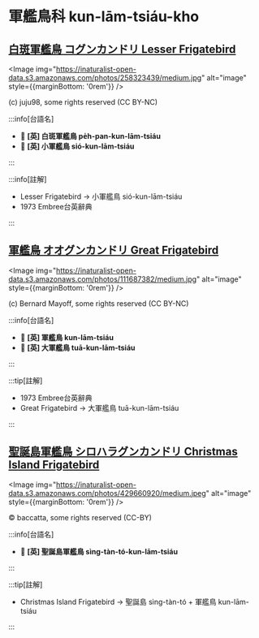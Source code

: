 # 軍艦鳥科 kun-lām-tsiáu-kho

## [白斑軍艦鳥 コグンカンドリ Lesser Frigatebird](https://ebird.org/species/lesfri)

<Image img="https://inaturalist-open-data.s3.amazonaws.com/photos/258323439/medium.jpg" alt="image" style={{marginBottom: '0rem'}} />

<p className="image-caption">
(c) juju98, some rights reserved (CC BY-NC)
</p>

:::info[台語名]

- 🎯 **[英] 白斑軍艦鳥 pe̍h-pan-kun-lām-tsiáu**
- 🎯 **[英] 小軍艦鳥 sió-kun-lām-tsiáu**

:::

:::info[註解]

- Lesser Frigatebird -> 小軍艦鳥 sió-kun-lām-tsiáu
- 1973 Embree台英辭典

:::

## [軍艦鳥 オオグンカンドリ Great Frigatebird](https://ebird.org/species/grefri)

<Image img="https://inaturalist-open-data.s3.amazonaws.com/photos/111687382/medium.jpg" alt="image" style={{marginBottom: '0rem'}} />

<p className="image-caption">
(c) Bernard Mayoff, some rights reserved (CC BY-NC)
</p>

:::info[台語名]

- 🎯 **[英] 軍艦鳥 kun-lām-tsiáu**
- 🎯 **[英] 大軍艦鳥 tuā-kun-lām-tsiáu**

:::

:::tip[註解]

- 1973 Embree台英辭典
- Great Frigatebird -> 大軍艦鳥 tuā-kun-lām-tsiáu

:::

## [聖誕島軍艦鳥 シロハラグンカンドリ Christmas Island Frigatebird](https://ebird.org/species/chifri1)

<Image img="https://inaturalist-open-data.s3.amazonaws.com/photos/429660920/medium.jpeg" alt="image" style={{marginBottom: '0rem'}} />

<p className="image-caption">
© baccatta, some rights reserved (CC-BY)
</p>

:::info[台語名]

- 🎯 **[英] 聖誕島軍艦鳥 sìng-tàn-tó-kun-lām-tsiáu**

:::

:::tip[註解]

- Christmas Island Frigatebird -> 聖誕島 sìng-tàn-tó + 軍艦鳥 kun-lām-tsiáu

:::

